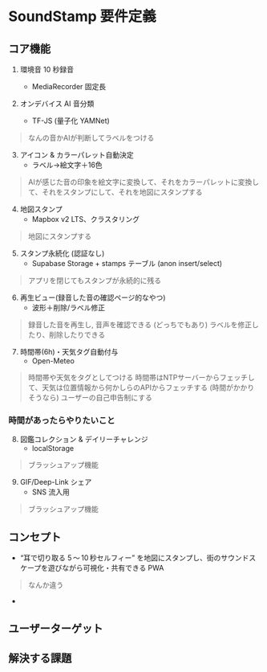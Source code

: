 # SoundStamp 要件定義

## コア機能
1. 環境音 10 秒録音
   - MediaRecorder 固定長

2. オンデバイス AI 音分類
   - TF-JS (量子化 YAMNet)
> なんの音かAIが判断してラベルをつける

3. アイコン & カラーパレット自動決定
   - ラベル→絵文字＋16色
> AIが感じた音の印象を絵文字に変換して、それをカラーパレットに変換して、それをスタンプにして、それを地図にスタンプする

4. 地図スタンプ
   - Mapbox v2 LTS、クラスタリング
> 地図にスタンプする

5. スタンプ永続化 (認証なし)
   - Supabase Storage + stamps テーブル (anon insert/select)
> アプリを閉じてもスタンプが永続的に残る

6. 再生ビュー(録音した音の確認ページ的なやつ)
   - 波形＋削除/ラベル修正
> 録音した音を再生し, 音声を確認できる
> (どっちでもあり) ラベルを修正したり、削除したりできる

7. 時間帯(6h)・天気タグ自動付与
   - Open-Meteo
> 時間帯や天気をタグとしてつける
> 時間帯はNTPサーバーからフェッチして、天気は位置情報から何かしらのAPIからフェッチする
> (時間がかかりそうなら) ユーザーの自己申告制にする


### 時間があったらやりたいこと

8. 図鑑コレクション & デイリーチャレンジ
   - localStorage
> ブラッシュアップ機能

9. GIF/Deep-Link シェア
   - SNS 流入用
> ブラッシュアップ機能

## コンセプト
- “耳で切り取る 5 〜 10 秒セルフィー” を地図にスタンプし、街のサウンドスケープを遊びながら可視化・共有できる PWA
> なんか違う

- 
## ユーザーターゲット

## 解決する課題
